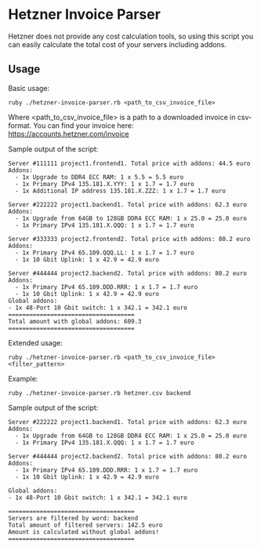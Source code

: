 Hetzner Invoice Parser
=======================

Hetzner does not provide any cost calculation tools, so using this script you can easily calculate the total cost of your servers including addons.

Usage
-----

Basic usage:
```
ruby ./hetzner-invoice-parser.rb <path_to_csv_invoice_file>
```
Where <path_to_csv_invoice_file> is a path to a downloaded invoice in csv-format. You can find your invoice here: https://accounts.hetzner.com/invoice

Sample output of the script:
```
Server #111111 project1.frontend1. Total price with addons: 44.5 euro
Addons:
  - 1x Upgrade to DDR4 ECC RAM: 1 x 5.5 = 5.5 euro
  - 1x Primary IPv4 135.181.X.YYY: 1 x 1.7 = 1.7 euro
  - 1x Additional IP address 135.181.X.ZZZ: 1 x 1.7 = 1.7 euro

Server #222222 project1.backend1. Total price with addons: 62.3 euro
Addons:
  - 1x Upgrade from 64GB to 128GB DDR4 ECC RAM: 1 x 25.0 = 25.0 euro
  - 1x Primary IPv4 135.181.X.QQQ: 1 x 1.7 = 1.7 euro

Server #333333 project2.frontend2. Total price with addons: 80.2 euro
Addons:
  - 1x Primary IPv4 65.109.QQQ.LL: 1 x 1.7 = 1.7 euro
  - 1x 10 Gbit Uplink: 1 x 42.9 = 42.9 euro

Server #444444 project2.backend2. Total price with addons: 80.2 euro
Addons:
  - 1x Primary IPv4 65.109.DDD.RRR: 1 x 1.7 = 1.7 euro
  - 1x 10 Gbit Uplink: 1 x 42.9 = 42.9 euro
Global addons:
- 1x 48-Port 10 Gbit switch: 1 x 342.1 = 342.1 euro
====================================
Total amount with global addons: 609.3
====================================
```


Extended usage:
```
ruby ./hetzner-invoice-parser.rb <path_to_csv_invoice_file> <filter_pattern>
```
Example:
```
ruby ./hetzner-invoice-parser.rb hetzner.csv backend
```


Sample output of the script:
```
Server #222222 project1.backend1. Total price with addons: 62.3 euro
Addons:
  - 1x Upgrade from 64GB to 128GB DDR4 ECC RAM: 1 x 25.0 = 25.0 euro
  - 1x Primary IPv4 135.181.X.QQQ: 1 x 1.7 = 1.7 euro

Server #444444 project2.backend2. Total price with addons: 80.2 euro
Addons:
  - 1x Primary IPv4 65.109.DDD.RRR: 1 x 1.7 = 1.7 euro
  - 1x 10 Gbit Uplink: 1 x 42.9 = 42.9 euro

Global addons:
- 1x 48-Port 10 Gbit switch: 1 x 342.1 = 342.1 euro

====================================
Servers are filtered by word: backend
Total amount of filtered servers: 142.5 euro
Amount is calculated without global addons!
====================================
```



